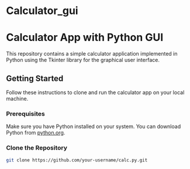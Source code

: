 # Calculator_gui
# Calculator App with Python GUI

This repository contains a simple calculator application implemented in Python using the Tkinter library for the graphical user interface.

## Getting Started

Follow these instructions to clone and run the calculator app on your local machine.

### Prerequisites

Make sure you have Python installed on your system. You can download Python from [python.org](https://www.python.org/downloads/).

### Clone the Repository

```bash
git clone https://github.com/your-username/calc.py.git
